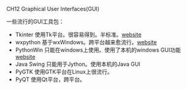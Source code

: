 CH12 Graphical User Interfaces(GUI)

一些流行的GUI工具包：

- Tkinter   使用Tk平台。很容易得到。半标准。[website](http://wiki.python.org/moin/TkInter)
- wxpython  基于wxWindows。跨平台越来愈流行。[website](http://wxpython.org)
- PythonWin 只能在windows上使用。使用了本机的windows GUI功能[website](http://starship.python.net/crew/mhammond)
- Java Swing    只能用于Jython。使用本机的Java GUI
- PyGTK 使用GTK平台在Linux上很流行。
- PyQT  使用Qt平台，跨平台。